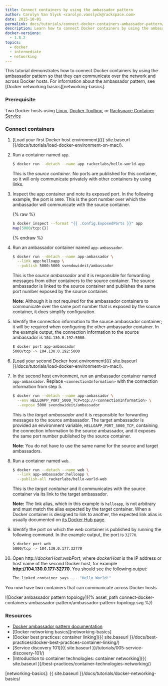 ```yaml
---
title: Connect containers by using the ambassador pattern
author: Carolyn Van Slyck <carolyn.vanslyck@rackspace.com>
date: 2015-10-01
permalink: docs/tutorials/connect-docker-containers-ambassador-pattern/
description: Learn how to connect Docker containers by using the ambassador pattern so that they can communicate with each other over the network and across Docker hosts
docker-versions:
  - 1.8.2
topics:
  - docker
  - intermediate
  - networking
---
```


This tutorial demonstrates how to connect Docker containers by using the ambassador pattern
so that they can communicate over the network and across Docker hosts. For information about
the ambassador pattern, see [Docker networking basics][networking-basics].

### Prerequisite

Two Docker hosts using [Linux][docker-linux], [Docker Toolbox][docker-toolbox], or [Rackspace Container Service][carina]

[docker-linux]: http://docs.docker.com/linux/step_one/
[docker-toolbox]: https://www.docker.com/toolbox
[carina]: http://mycluster.rackspacecloud.com/

### Connect containers

1. [Load your first Docker host environment]({{ site.baseurl }}/docs/tutorials/load-docker-environment-on-mac/).

2. Run a container named `app`.

    ```bash
    $ docker run --detach --name app rackerlabs/hello-world-app
    ```

    This is the _source container_. No ports are published for this container,
    so it will only communicate privately with other containers by using links.

3. Inspect the app container and note its exposed port. In the following example, the
    port is `5000`. This is the port number over which the ambassador will
    communicate with the source container.

    {% raw %}
    ```bash
    $ docker inspect --format "{{ .Config.ExposedPorts }}" app
    map[5000/tcp:{}]
    ```
    {% endraw %}

4. Run an ambassador container named `app-ambassador`.

    ```bash
    $ docker run --detach --name app-ambassador \
      --link app:helloapp \
      --publish 5000:5000 svendowideit/ambassador
    ```

    This is the _source ambassador_ and it is responsible for forwarding messages
    from other containers to the source container. The source ambassador is linked
    to the source container and publishes the same port number exposed by the source container.

    **Note**: Although it is not required for the ambassador containers to communicate over the same port
    number that is exposed by the source container, it does simplify configuration.

5. Identify the connection information to the source ambassador container; it will be required
    when configuring the other ambassador container. In the example output,
    the connection information to the source ambassador is `104.130.0.192:5000`.

    ```bash
    $ docker port app-ambassador
    5000/tcp -> 104.130.0.192:5000
    ```

6. [Load your second Docker host environment]({{ site.baseurl }}/docs/tutorials/load-docker-environment-on-mac/).

7. In the second host environment, run an ambassador container named `app-ambassador`. Replace `<connectionInformation>` with
    the connection information from step 5.

    ```bash
    $ docker run --detach --name app-ambassador \
      --env HELLOAPP_PORT_5000_TCP=tcp://<connectionInformation> \
      --expose 5000 svendowideit/ambassador
    ```

    This is the _target ambassador_ and it is responsible for forwarding messages
    to the source ambassador. The target ambassador is provided an environment variable,
    `HELLOAPP_PORT_5000_TCP`, containing the connection information to the source ambassador,
    and it exposes the same port number published by the source container.

    **Note**: You do not have to use the same name for the source and target ambassadors.

8. Run a container named `web`.

    ```bash
    $ docker run --detach --name web \
      --link app-ambassador:helloapp \
      --publish-all rackerlabs/hello-world-web
    ```

    This is the _target container_ and it communicates with the source container
    via its link to the target ambassador.

    **Note:** The link alias, which in this example is `helloapp`, is not arbitrary and must match the alias expected by the target
    container. When a Docker container is designed to link to another, the expected
    link alias is usually documented on [its Docker Hub page](https://hub.docker.com/r/rackerlabs/hello-world-web/).

9. Identify the port on which the web container is published by running the following command.
    In the example output, the port is `32770`.

    ```bash
    $ docker port web
    5000/tcp -> 104.130.0.177:32770
    ```

10. Open http://_dockerHost_:_webPort_, where _dockerHost_ is the IP address or host name of the second Docker host,
    for example **http://104.130.0.177:32770**. You should see the following output:

    ```bash
    The linked container says ... "Hello World!"
    ```

You now have two containers that can communicate across Docker hosts.

![Docker ambassador pattern topology]({% asset_path connect-docker-containers-ambassador-pattern/ambassador-pattern-topology.svg %})

### Resources

* [Docker ambassador pattern documentation](https://docs.docker.com/articles/ambassador_pattern_linking/)
* [Docker networking basics][networking-basics]
* [Docker best practices: container linking]({{ site.baseurl }}/docs/best-practices/docker-best-practices-container-linking/)
* [Service discovery 101]({{ site.baseurl }}/tutorials/005-service-discovery-101/)
* [Introduction to container technologies: container networking]({{ site.baseurl }}/best-practices/container-technologies-networking/)

[networking-basics]: {{ site.baseurl }}/docs/tutorials/docker-networking-basics/
